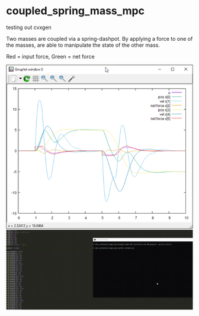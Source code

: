 # coupled_spring_mass_mpc
testing out cvxgen

Two masses are coupled via a spring-dashpot. By applying a force to one of the masses, are able to manipulate the state of the other mass. 

Red = input force, Green = net force


![](https://github.com/Jody7/coupled_spring_mass_mpc/blob/main/8863443.png)
![](https://github.com/Jody7/coupled_spring_mass_mpc/blob/main/w3SlwTy3mU.gif)
